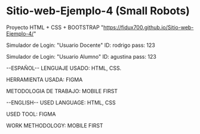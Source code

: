 # Sitio-web-Ejemplo-4 (Small Robots)
Proyecto HTML + CSS + BOOTSTRAP "https://fidux700.github.io/Sitio-web-Ejemplo-4/"

Simulador de Login: "Usuario Docente"
ID: rodrigo
pass: 123

Simulador de Login: "Usuario Alumno"
ID: agustina
pass: 123

--ESPAÑOL-- LENGUAJE USADO: HTML, CSS.

HERRAMIENTA USADA: FIGMA

METODOLOGIA DE TRABAJO: MOBILE FIRST

--ENGLISH-- USED LANGUAGE: HTML, CSS

USED TOOL: FIGMA

WORK METHODOLOGY: MOBILE FIRST
